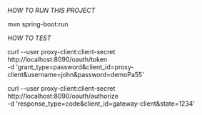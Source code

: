 *HOW TO RUN THIS PROJECT*

mvn spring-boot:run

*HOW TO TEST*

curl --user proxy-client:client-secret \
     http://localhost:8090/oauth/token \
     -d 'grant_type=password&client_id=proxy-client&username=john&password=demoPa55'
     

     
     
 curl --user proxy-client:client-secret \
      http://localhost:8090/oauth/authorize \
      -d 'response_type=code&client_id=gateway-client&state=1234'

